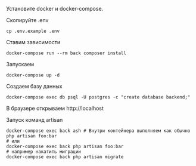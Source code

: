 Установите docker и docker-compose.

Скопируйте .env

```shell
cp .env.example .env
```

Ставим зависимости
```shell
docker-compose run --rm back composer install
```

Запускаем
```shell
docker-compose up -d
```

Создаем базу данных
```shell
docker-compose exec db psql -U postgres -c "create database backend;"
```

В браузере открываем http://localhost

Запуск команд artisan
```shell
docker-compose exec back ash # Внутри контейнера выполняем как обычно php artisan foo:bar
# или
docker-compose exec back php artisan foo:bar
# например накатить миграции
docker-compose exec back php artisan migrate
```
